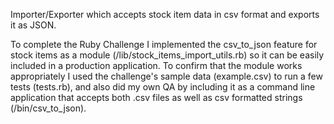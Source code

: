 Importer/Exporter which accepts stock item data in csv format and exports it as JSON.

To complete the Ruby Challenge I implemented the csv_to_json feature for stock items as a module (/lib/stock_items_import_utils.rb) so it can be easily included in a production application. To confirm that the module works appropriately I used the challenge's sample data (example.csv) to run a few tests (tests.rb), and also did my own QA by including it as a command line application that accepts both .csv files as well as csv formatted strings (/bin/csv_to_json).